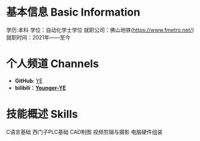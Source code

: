 # 基本信息 Basic Information

学历:本科
学位：自动化学士学位
就职公司：佛山地铁(https://www.fmetro.net/) 
就职时间：2021年——至今

# 个人频道 Channels

* **GitHub**: [YE](https://github.com/YoungerYE)
* **bilibili：[Younger-YE](https://space.bilibili.com/11174615?spm_id_from=333.1007.0.0)**


# 技能概述 Skills
C语言基础
西门子PLC基础
CAD制图
视频剪辑与摄影
电脑硬件组装

